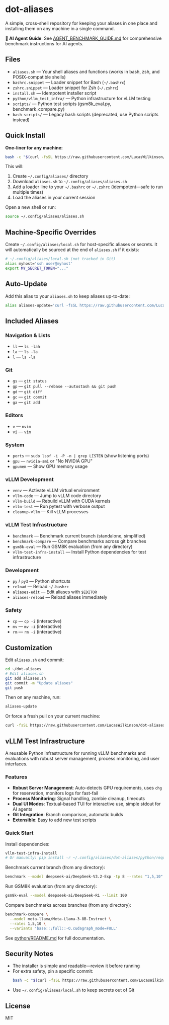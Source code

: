 # dot-aliases

A simple, cross-shell repository for keeping your aliases in one place and installing them on any machine in a single command.

**📖 AI Agent Guide**: See [AGENT_BENCHMARK_GUIDE.md](AGENT_BENCHMARK_GUIDE.md) for comprehensive benchmark instructions for AI agents.

## Files

- `aliases.sh` — Your shell aliases and functions (works in bash, zsh, and POSIX-compatible shells)
- `bashrc.snippet` — Loader snippet for Bash (`~/.bashrc`)
- `zshrc.snippet` — Loader snippet for Zsh (`~/.zshrc`)
- `install.sh` — Idempotent installer script
- `python/vllm_test_infra/` — Python infrastructure for vLLM testing
- `scripts/` — Python test scripts (gsm8k_eval.py, benchmark_compare.py)
- `bash-scripts/` — Legacy bash scripts (deprecated, use Python scripts instead)

## Quick Install

**One-liner for any machine:**

```bash
bash -c "$(curl -fsSL https://raw.githubusercontent.com/LucasWilkinson/dot-aliases/main/install.sh)"
```

This will:
1. Create `~/.config/aliases/` directory
2. Download `aliases.sh` to `~/.config/aliases/aliases.sh`
3. Add a loader line to your `~/.bashrc` or `~/.zshrc` (idempotent—safe to run multiple times)
4. Load the aliases in your current session

Open a new shell or run:
```bash
source ~/.config/aliases/aliases.sh
```

## Machine-Specific Overrides

Create `~/.config/aliases/local.sh` for host-specific aliases or secrets. It will automatically be sourced at the end of `aliases.sh` if it exists:

```bash
# ~/.config/aliases/local.sh (not tracked in Git)
alias myhost='ssh user@myhost'
export MY_SECRET_TOKEN="..."
```

## Auto-Update

Add this alias to your `aliases.sh` to keep aliases up-to-date:

```bash
alias aliases-update='curl -fsSL https://raw.githubusercontent.com/LucasWilkinson/dot-aliases/main/aliases.sh -o ~/.config/aliases/aliases.sh && source ~/.config/aliases/aliases.sh && echo "Aliases updated."'
```

## Included Aliases

### Navigation & Lists
- `ll` — `ls -lah`
- `la` — `ls -la`
- `l` — `ls -la`

### Git
- `gs` — `git status`
- `gp` — `git pull --rebase --autostash && git push`
- `gd` — `git diff`
- `gc` — `git commit`
- `ga` — `git add`

### Editors
- `v` — `nvim`
- `vi` — `vim`

### System
- `ports` — `sudo lsof -i -P -n | grep LISTEN` (show listening ports)
- `gpu` — `nvidia-smi` or "No NVIDIA GPU"
- `gpumem` — Show GPU memory usage

### vLLM Development
- `venv` — Activate vLLM virtual environment
- `vllm-code` — Jump to vLLM code directory
- `vllm-build` — Rebuild vLLM with CUDA kernels
- `vllm-test` — Run pytest with verbose output
- `cleanup-vllm` — Kill vLLM processes

### vLLM Test Infrastructure
- `benchmark` — Benchmark current branch (standalone, simplified)
- `benchmark-compare` — Compare benchmarks across git branches
- `gsm8k-eval` — Run GSM8K evaluation (from any directory)
- `vllm-test-infra-install` — Install Python dependencies for test infrastructure

### Development
- `py` / `py3` — Python shortcuts
- `reload` — Reload `~/.bashrc`
- `aliases-edit` — Edit aliases with `$EDITOR`
- `aliases-reload` — Reload aliases immediately

### Safety
- `cp` — `cp -i` (interactive)
- `mv` — `mv -i` (interactive)
- `rm` — `rm -i` (interactive)

## Customization

Edit `aliases.sh` and commit:

```bash
cd ~/dot-aliases
# Edit aliases.sh
git add aliases.sh
git commit -m "Update aliases"
git push
```

Then on any machine, run:
```bash
aliases-update
```

Or force a fresh pull on your current machine:
```bash
curl -fsSL https://raw.githubusercontent.com/LucasWilkinson/dot-aliases/main/install.sh | bash
```

## vLLM Test Infrastructure

A reusable Python infrastructure for running vLLM benchmarks and evaluations with robust server management, process monitoring, and user interfaces.

### Features

- **Robust Server Management**: Auto-detects GPU requirements, uses `chg` for reservation, monitors logs for fast-fail
- **Process Monitoring**: Signal handling, zombie cleanup, timeouts
- **Dual UI Modes**: Textual-based TUI for interactive use, simple stdout for AI agents
- **Git Integration**: Branch comparison, automatic builds
- **Extensible**: Easy to add new test scripts

### Quick Start

Install dependencies:
```bash
vllm-test-infra-install
# Or manually: pip install -r ~/.config/aliases/dot-aliases/python/requirements.txt
```

Benchmark current branch (from any directory):
```bash
benchmark --model deepseek-ai/DeepSeek-V3.2-Exp -tp 8 --rates "1,5,10"
```

Run GSM8K evaluation (from any directory):
```bash
gsm8k-eval --model deepseek-ai/DeepSeek-R1 --limit 100
```

Compare benchmarks across branches (from any directory):
```bash
benchmark-compare \
  --model meta-llama/Meta-Llama-3-8B-Instruct \
  --rates 1,5,10 \
  --variants 'base::;full::-O.cudagraph_mode=FULL'
```

See [python/README.md](python/README.md) for full documentation.

## Security Notes

- The installer is simple and readable—review it before running
- For extra safety, pin a specific commit:
  ```bash
  bash -c "$(curl -fsSL https://raw.githubusercontent.com/LucasWilkinson/dot-aliases/<COMMIT_SHA>/install.sh)"
  ```
- Use `~/.config/aliases/local.sh` to keep secrets out of Git

## License

MIT
